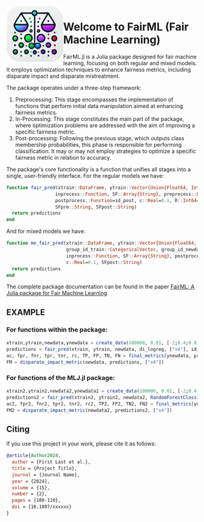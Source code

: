 <a href="https://github.com/JoaoVitorPamplona/FairML.jl">
  <img width="150" align="left" src="https://github.com/JoaoVitorPamplona/FairML.jl/blob/main/FairML.png">
</a>

# Welcome to FairML (Fair Machine Learning)

FairML.jl is a Julia package designed for fair machine learning, focusing on both regular and mixed models. It employs optimization techniques to enhance fairness metrics, including disparate impact and disparate mistreatment.


The package operates under a three-step framework:
1. Preprocessing: This stage encompasses the implementation of functions that perform initial data manipulation aimed at enhancing fairness metrics.
2. In-Processing: This stage constitutes the main part of the package, where optimization problems are addressed with the aim of improving a specific fairness metric.
3. Post-processing: Following the previous stage, which outputs class membership probabilities, this phase is responsible for performing classification. It may or may not employ strategies to optimize a specific fairness metric in relation to accuracy.

The package's core functionality is a function that unifies all stages into a single, user-friendly interface. For the regular models we have:
 
```julia
function fair_pred(xtrain::DataFrame, ytrain::Vector{Union{Float64, Int64}}, newdata::DataFrame,
                  inprocess::Function, SF::Array{String}, preprocess::Function=id_pre,
                  postprocess::Function=id_post, c::Real=0.1, R::Int64=1, seed::Int64=42,
                  SFpre::String, SFpost::String)
  return predictions
end
```

And for mixed models we have:
```julia
function me_fair_pred(xtrain::DataFrame, ytrain::Vector{Union{Float64, Int64}}, newdata::DataFrame,
                      group_id_train::CategoricalVector, group_id_newdata::CategoricalVector,      
                      inprocess::Function, SF::Array{String}, postprocess::Function=id_post,
                      c::Real=0.1, SFpost::String)
  return predictions
end
```

The complete package documentation can be found in the paper [FairML: A Julia package for Fair Machine Learning](https://arxiv.org/pdf/2405.06433)




## EXAMPLE

### For functions within the package:
```julia
xtrain,ytrain,newdata,ynewdata = create_data(100000, 0.01, [-2;0.4;0.8;0.5;3], "Logistic", 1, 42)
predictions = fair_pred(xtrain, ytrain, newdata, di_logreg, ["x4"], id_pre, di_post, 0.1, 1, 42)
ac, fpr, fnr, tpr, tnr, rc, TP, FP, TN, FN = final_metrics(ynewdata, predictions)
FM = disparate_impact_metric(newdata, predictions, ["x4"])
```


### For functions of the MLJ.jl package:
```julia
xtrain2,ytrain2,newdata2,ynewdata2 = create_data(100000, 0.01, [-2;0.4;0.8;0.5;3], "Linear", 1, 42)
predictions2 = fair_pred(xtrain2, ytrain2, newdata2, RandomForestClassifier(), ["x4"], di_pre, di_post, 0.1, 5, 42)
ac2, fpr2, fnr2, tpr2, tnr2, rc2, TP2, FP2, TN2, FN2 = final_metrics(ynewdata2, predictions2)
FM2 = disparate_impact_metric(newdata2, predictions2, ["x4"])
```


## Citing

If you use this project in your work, please cite it as follows:
```bibtex
@article{Author2024,
  author = {First Last et al.},
  title = {Project Title},
  journal = {Journal Name},
  year = {2024},
  volume = {15},
  number = {2},
  pages = {100-110},
  doi = {10.1007/xxxxxx}
}
```
